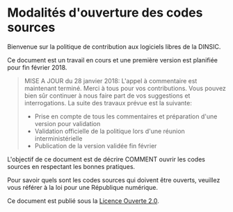 # Modalités d'ouverture des codes sources

Bienvenue sur la politique de contribution aux logiciels libres de la DINSIC.

Ce document est un travail en cours et une première version est planifiée pour fin février 2018.

> MISE A JOUR du 28 janvier 2018: L'appel à commentaire est maintenant terminé. Merci à tous pour vos contributions. Vous pouvez bien sûr continuer à nous faire part de vos suggestions et interrogations. La suite des travaux prévue est la suivante:
> * Prise en compte de tous les commentaires et préparation d'une version pour validation
> * Validation officielle de la politique lors d'une réunion interministérielle
> * Publication de la version validée fin février

L'objectif de ce document est de décrire COMMENT ouvrir les codes sources en respectant les bonnes pratiques.

Pour savoir quels sont les codes sources qui doivent être ouverts, veuillez vous référer à la loi pour une République numérique.

Ce document est publié sous la [Licence Ouverte 2.0][LO link].

[LO link]: https://github.com/DISIC/politique-de-contribution-open-source/raw/master/LICENSE.pdf

